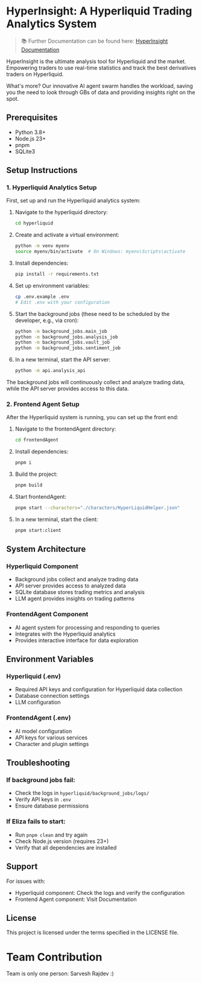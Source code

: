 # HyperInsight: A Hyperliquid Trading Analytics System



> 📚 Further Documentation can be found here: [HyperInsight Documentation](https://sarveshs-organization-1.gitbook.io/hyperinsight)

HyperInsight is the ultimate analysis tool for Hyperliquid and the market. Empowering traders to use real-time statistics and track the best derivatives traders on Hyperliquid.

What's more? Our innovative AI agent swarm handles the workload, saving you the need to look through GBs of data and providing insights right on the spot.

## Prerequisites

- Python 3.8+
- Node.js 23+
- pnpm
- SQLite3

## Setup Instructions

### 1. Hyperliquid Analytics Setup

First, set up and run the Hyperliquid analytics system:

1. Navigate to the hyperliquid directory:
   ```bash
   cd hyperliquid
   ```

2. Create and activate a virtual environment:
   ```bash
   python -m venv myenv
   source myenv/bin/activate  # On Windows: myenv\Scripts\activate
   ```

3. Install dependencies:
   ```bash
   pip install -r requirements.txt
   ```

4. Set up environment variables:
   ```bash
   cp .env.example .env
   # Edit .env with your configuration
   ```

5. Start the background jobs (these need to be scheduled by the developer, e.g., via cron):
   ```bash
   python -m background_jobs.main_job
   python -m background_jobs.analysis_job
   python -m background_jobs.vault_job
   python -m background_jobs.sentiment_job
   ```

6. In a new terminal, start the API server:
   ```bash
   python -m api.analysis_api
   ```

The background jobs will continuously collect and analyze trading data, while the API server provides access to this data.

### 2. Frontend Agent Setup

After the Hyperliquid system is running, you can set up the front end:

1. Navigate to the frontendAgent directory:
   ```bash
   cd frontendAgent
   ```

2. Install dependencies:
   ```bash
   pnpm i
   ```

3. Build the project:
   ```bash
   pnpm build
   ```

4. Start frontendAgent:
   ```bash
   pnpm start --characters="./characters/HyperLiquidHelper.json"
   ```

5. In a new terminal, start the client:
   ```bash
   pnpm start:client
   ```

## System Architecture

### Hyperliquid Component
- Background jobs collect and analyze trading data
- API server provides access to analyzed data
- SQLite database stores trading metrics and analysis
- LLM agent provides insights on trading patterns

### FrontendAgent Component
- AI agent system for processing and responding to queries
- Integrates with the Hyperliquid analytics
- Provides interactive interface for data exploration

## Environment Variables

### Hyperliquid (.env)
- Required API keys and configuration for Hyperliquid data collection
- Database connection settings
- LLM configuration

### FrontendAgent (.env)
- AI model configuration
- API keys for various services
- Character and plugin settings

## Troubleshooting

### If background jobs fail:
- Check the logs in `hyperliquid/background_jobs/logs/`
- Verify API keys in `.env`
- Ensure database permissions

### If Eliza fails to start:
- Run `pnpm clean` and try again
- Check Node.js version (requires 23+)
- Verify that all dependencies are installed

## Support

For issues with:
- Hyperliquid component: Check the logs and verify the configuration
- Frontend Agent component: Visit Documentation

## License

This project is licensed under the terms specified in the LICENSE file.


# Team Contribution
Team is only one person: Sarvesh Rajdev :)
